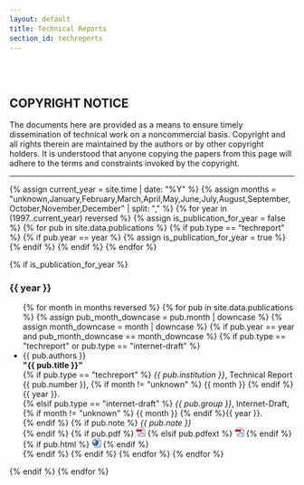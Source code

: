 ```yaml
---
layout: default
title: Technical Reports
section_id: techreports
---
```


<div class="full parallax" style="background-image: url(images/banner/banner.jpg); color: #fff;">
  <div class="row">
    <div class="large-12 columns">
      {% include section-header.html title="Technical Reports" tagline="" color="#000000" class="big" %}
    </div>
  </div>
  <div class="four spacing"></div>
</div>

<div class="row" style="margin-top: 20px;">
  <h2>COPYRIGHT NOTICE</h2>

  <p>The documents here are provided as a means to ensure timely dissemination of technical work on a noncommercial basis. Copyright and all rights therein are maintained by the authors or by other copyright holders. It is understood that anyone copying the papers from this page will adhere to the terms and constraints invoked by the copyright.</p>

  <hr/>
</div>

<div class="row">

{% assign current_year = site.time | date: "%Y" %}
{% assign months = "unknown,January,February,March,April,May,June,July,August,September,October,November,December" | split: "," %}
{% for year in (1997..current_year) reversed %}
  {% assign is_publication_for_year = false %}
  {% for pub in site.data.publications %}
    {% if pub.type == "techreport" %}
      {% if pub.year == year %}
        {% assign is_publication_for_year = true %}
      {% endif %}
    {% endif %}
  {% endfor %}

  {% if is_publication_for_year %}
    <h3>{{ year }}</h3>
    <ul>
    {% for month in months reversed %}
      {% for pub in site.data.publications %}
        {% assign pub_month_downcase = pub.month | downcase %}
        {% assign month_downcase = month | downcase %}
        {% if pub.year == year and pub_month_downcase == month_downcase %}
          {% if pub.type == "techreport" or pub.type == "internet-draft" %}
            <li>
              {{ pub.authors }}<br />
              <strong>"{{ pub.title }}"</strong><br />
              {% if pub.type == "techreport" %}
                <em>{{ pub.institution }}</em>, Technical Report {{ pub.number }}, {% if month != "unknown" %} {{ month }} {% endif %}{{ year }}.<br />
              {% elsif pub.type == "internet-draft" %}
                <em>{{ pub.group }}</em>, Internet-Draft, {% if month != "unknown" %} {{ month }} {% endif %}{{ year }}.<br />
              {% endif %}
              {% if pub.note %}
                <em>{{ pub.note }}</em><br />
              {% endif %}
              {% if pub.pdf %}
                <a href="data/files/techreports/{{ pub.pdf }}" target="_blank"><img src="images/extensions/pdf.png" alt="PDF" /></a>
              {% elsif pub.pdfext %}
                <a href="{{ pub.pdfext }}" target="_blank"><img src="images/extensions/pdf.png" alt="PDF" /></a>
              {% endif %}
              {% if pub.html %}
                <a href="{{ pub.html }}" target="_blank"><img src="images/extensions/html.png" alt="HTML" /></a>
              {% endif %}
            </li>
          {% endif %}
        {% endif %}
      {% endfor %}
    {% endfor %}
    </ul>
  {% endif %}
{% endfor %}

</div>
